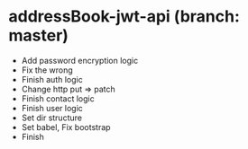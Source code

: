# addressBook-jwt-api (branch: master)
- Add password encryption logic
- Fix the wrong
- Finish auth logic
- Change http put => patch
- Finish contact logic
- Finish user logic
- Set dir structure
- Set babel, Fix bootstrap
- Finish
